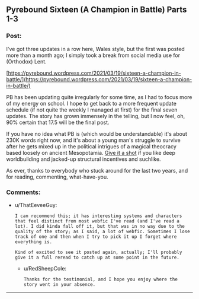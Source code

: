 ## Pyrebound Sixteen (A Champion in Battle) Parts 1-3

### Post:

I've got three updates in a row here, Wales style, but the first was posted more than a month ago; I simply took a break from social media use for (Orthodox) Lent.

[https://pyrebound.wordpress.com/2021/03/19/sixteen-a-champion-in-battle/](https://pyrebound.wordpress.com/2021/03/19/sixteen-a-champion-in-battle/)

PB has been updating quite irregularly for some time, as I had to focus more of my energy on school.  I hope to get back to a more frequent update schedule (if not quite the weekly I managed at first) for the final seven updates.  The story has grown immensely in the telling, but I now feel, oh, 90% certain that 17.5 will be the final post.

If you have no idea what PB is (which would be understandable) it's about 230K words right now, and it's about a young man's struggle to survive after he gets mixed up in the political intrigues of a magical theocracy based loosely on ancient Mesopotamia.  [Give it a shot](https://pyrebound.wordpress.com/2019/01/17/one-a-child-of-the-hearth/) if you like deep worldbuilding and jacked-up structural incentives and suchlike.

As ever, thanks to everybody who stuck around for the last two years, and for reading, commenting, what-have-you.

### Comments:

- u/ThatEeveeGuy:
  ```
  I can recommend this; it has interesting systems and characters that feel distinct from most webfic I've read (and I've read a lot). I did kinda fall off it, but that was in no way due to the quality of the story; as I said, a lot of webfic. Sometimes I lose track of one and then when I try to pick it up I forget where everything is.

  Kind of excited to see it posted again, actually; I'll probably give it a full reread to catch up at some point in the future.
  ```

  - u/RedSheepCole:
    ```
    Thanks for the testimonial, and I hope you enjoy where the story went in your absence.
    ```

---

